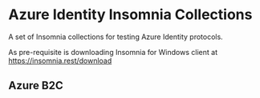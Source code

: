 # Azure Identity Insomnia Collections
A set of Insomnia collections for testing Azure Identity protocols.

As pre-requisite is downloading Insomnia for Windows client at https://insomnia.rest/download

## Azure B2C

